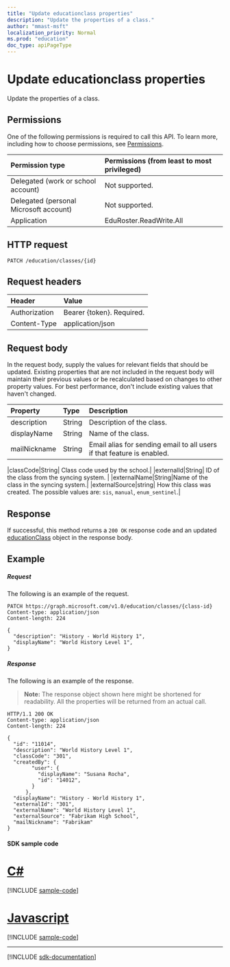 ```yaml
---
title: "Update educationclass properties"
description: "Update the properties of a class."
author: "mmast-msft"
localization_priority: Normal
ms.prod: "education"
doc_type: apiPageType
---
```


# Update educationclass properties

Update the properties of a class.

## Permissions
One of the following permissions is required to call this API. To learn more, including how to choose permissions, see [Permissions](/graph/permissions-reference).

|Permission type      | Permissions (from least to most privileged)              |
|:--------------------|:---------------------------------------------------------|
|Delegated (work or school account) |  Not supported.  |
|Delegated (personal Microsoft account) | Not supported.   |
|Application | EduRoster.ReadWrite.All | 

## HTTP request
<!-- { "blockType": "ignored" } -->
```http
PATCH /education/classes/{id}
```
## Request headers
| Header       | Value |
|:---------------|:--------|
| Authorization  | Bearer {token}. Required.  |
| Content-Type  | application/json  |

## Request body
In the request body, supply the values for relevant fields that should be updated. Existing properties that are not included in the request body will maintain their previous values or be recalculated based on changes to other property values. For best performance, don't include existing values that haven't changed.

| Property	   | Type	|Description|
|:---------------|:--------|:----------|
|description|String| Description of the class.|
|displayName|String| Name of the class.|
|mailNickname|String| Email alias for sending email to all users if that feature is enabled. |
<!-- Please verify the revised description here. -->
|classCode|String| Class code used by the school.|
|externalId|String| ID of the class from the syncing system. |
|externalName|String|Name of the class in the syncing system.|
|externalSource|string| How this class was created. The possible values are: `sis`, `manual`, `enum_sentinel`.|

## Response
If successful, this method returns a `200 OK` response code and an updated [educationClass](../resources/educationclass.md) object in the response body.
## Example
##### Request
The following is an example of the request.
<!-- {
  "blockType": "request",
  "name": "update_educationclass"
}-->
```http
PATCH https://graph.microsoft.com/v1.0/education/classes/{class-id}
Content-type: application/json
Content-length: 224

{
  "description": "History - World History 1",
  "displayName": "World History Level 1",
}
```
##### Response
The following is an example of the response. 

>**Note:** The response object shown here might be shortened for readability. All the properties will be returned from an actual call.

<!-- {
  "blockType": "response",
  "truncated": true,
  "@odata.type": "microsoft.graph.educationClass"
} -->
```http
HTTP/1.1 200 OK
Content-type: application/json
Content-length: 224

{
  "id": "11014",
  "description": "World History Level 1",
  "classCode": "301",
  "createdBy": {
        "user": {
          "displayName": "Susana Rocha",
          "id": "14012",
        }
      },
  "displayName": "History - World History 1",
  "externalId": "301",
  "externalName": "World History Level 1",
  "externalSource": "Fabrikam High School",
  "mailNickname": "Fabrikam"
}
```
#### SDK sample code
# [C#](#tab/cs)
[!INCLUDE [sample-code](../includes/update_educationclass-Cs-snippets.md)]

# [Javascript](#tab/javascript)
[!INCLUDE [sample-code](../includes/update_educationclass-Javascript-snippets.md)]

---

[!INCLUDE [sdk-documentation](../includes/snippets_sdk_documentation_link.md)]

<!-- uuid: 8fcb5dbc-d5aa-4681-8e31-b001d5168d79
2015-10-25 14:57:30 UTC -->
<!-- {
  "type": "#page.annotation",
  "description": "Update educationclass",
  "keywords": "",
  "section": "documentation",
  "tocPath": "",
  "suppressions": [
    "Error: /api-reference/v1.0/api/educationclass-update.md:\r\n      BookmarkMissing: '[#tab/cs](C#)'. Did you mean: #c (score: 5)",
    "Error: /api-reference/v1.0/api/educationclass-update.md:\r\n      BookmarkMissing: '[#tab/javascript](Javascript)'. Did you mean: #javascript (score: 4)"
  ]
}-->
